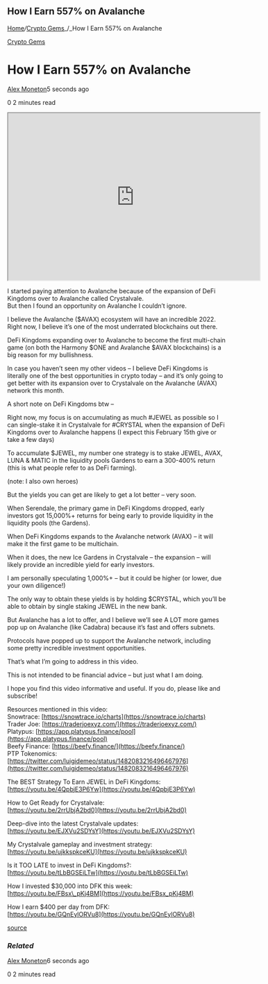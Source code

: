 ## How I Earn 557% on Avalanche

[Home](https://cryptogemtokens.com/)_/_[Crypto Gems](https://cryptogemtokens.com/category/crypto-gems/)_/_How I Earn 557% on Avalanche

[Crypto Gems](https://cryptogemtokens.com/category/crypto-gems/)

How I Earn 557% on Avalanche
============================

[Alex Moneton](https://cryptogemtokens.com/author/alex_moneton/)5 seconds ago

0 2 minutes read

<iframe width="580" height="385" src="https://www.youtube.com/embed/rf9-UZYM67o?rel=0&amp;autoplay=1&amp;autoplay=1&amp;hl=en&amp;modestbranding=1"></iframe>  
  
I started paying attention to Avalanche because of the expansion of DeFi Kingdoms over to Avalanche called Crystalvale.  
But then I found an opportunity on Avalanche I couldn’t ignore.

I believe the Avalanche ($AVAX) ecosystem will have an incredible 2022. Right now, I believe it’s one of the most underrated blockchains out there.

DeFi Kingdoms expanding over to Avalanche to become the first multi-chain game (on both the Harmony $ONE and Avalanche $AVAX blockchains) is a big reason for my bullishness.

In case you haven’t seen my other videos – I believe DeFi Kingdoms is literally one of the best opportunities in crypto today – and it’s only going to get better with its expansion over to Crystalvale on the Avalanche (AVAX) network this month.

A short note on DeFi Kingdoms btw –

Right now, my focus is on accumulating as much #JEWEL as possible so I can single-stake it in Crystalvale for #CRYSTAL when the expansion of DeFi Kingdoms over to Avalanche happens (I expect this February 15th give or take a few days)

To accumulate $JEWEL, my number one strategy is to stake JEWEL, AVAX, LUNA & MATIC in the liquidity pools Gardens to earn a 300-400% return (this is what people refer to as DeFi farming).

(note: I also own heroes)

But the yields you can get are likely to get a lot better – very soon.

When Serendale, the primary game in DeFi Kingdoms dropped, early investors got 15,000%+ returns for being early to provide liquidity in the liquidity pools (the Gardens).

When DeFi Kingdoms expands to the Avalanche network (AVAX) – it will make it the first game to be multichain.

When it does, the new Ice Gardens in Crystalvale – the expansion – will likely provide an incredible yield for early investors.

I am personally speculating 1,000%+ – but it could be higher (or lower, due your own diligence!)

The only way to obtain these yields is by holding $CRYSTAL, which you’ll be able to obtain by single staking JEWEL in the new bank.

But Avalanche has a lot to offer, and I believe we’ll see A LOT more games pop up on Avalanche (like Cadabra) because it’s fast and offers subnets.

Protocols have popped up to support the Avalanche network, including some pretty incredible investment opportunities.

That’s what I’m going to address in this video.

This is not intended to be financial advice – but just what I am doing.

I hope you find this video informative and useful. If you do, please like and subscribe!

Resources mentioned in this video:  
Snowtrace: [https://snowtrace.io/charts](https://snowtrace.io/charts)  
Trader Joe: [https://traderjoexyz.com/](https://traderjoexyz.com/)  
Platypus: [https://app.platypus.finance/pool](https://app.platypus.finance/pool)  
Beefy Finance: [https://beefy.finance/](https://beefy.finance/)  
PTP Tokenomics: [https://twitter.com/luigidemeo/status/1482083216496467976](https://twitter.com/luigidemeo/status/1482083216496467976)

The BEST Strategy To Earn JEWEL in DeFi Kingdoms:  
[https://youtu.be/4QpbjE3P6Yw](https://youtu.be/4QpbjE3P6Yw)

How to Get Ready for Crystalvale:  
[https://youtu.be/2rrUbjA2bd0](https://youtu.be/2rrUbjA2bd0)

Deep-dive into the latest Crystalvale updates:  
[https://youtu.be/EJXVu2SDYsY](https://youtu.be/EJXVu2SDYsY)

My Crystalvale gameplay and investment strategy:  
[https://youtu.be/ujkkspkceKU](https://youtu.be/ujkkspkceKU)

Is it TOO LATE to invest in DeFi Kingdoms?:  
[https://youtu.be/tLbBGSEiLTw](https://youtu.be/tLbBGSEiLTw)

How I invested $30,000 into DFK this week:  
[https://youtu.be/FBsx\_pKj4BM](https://youtu.be/FBsx_pKj4BM)

How I earn $400 per day from DFK:  
[https://youtu.be/GQnEylORVu8](https://youtu.be/GQnEylORVu8)  
  
[source](https://www.youtube.com/watch?v=rf9-UZYM67o)

### _Related_

[Alex Moneton](https://cryptogemtokens.com/author/alex_moneton/)6 seconds ago

0 2 minutes read